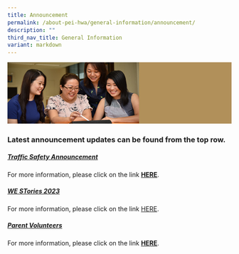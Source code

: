 ```yaml
---
title: Announcement
permalink: /about-pei-hwa/general-information/announcement/
description: ""
third_nav_title: General Information
variant: markdown
---
```

![](/images/Website%20Banners%20Subpage/948x260%20masterhead%20-%20About%20Pei%20Hwa4.jpg)
### Latest announcement updates can be found from the top row.



##### [Traffic Safety Announcement](https://staging.d3ud1e33ljueqf.amplifyapp.com/about-pei-hwa/general-information/traffic-management-plan/)
For more information, please click on the link [**HERE**](https://staging.d3ud1e33ljueqf.amplifyapp.com/about-pei-hwa/general-information/traffic-management-plan/).


##### [WE STories 2023](https://staging.d3ud1e33ljueqf.amplifyapp.com/others/we-stories-2023)
For more information, please click on the link [HERE](https://staging.d3ud1e33ljueqf.amplifyapp.com/others/we-stories-2023).


##### [Parent Volunteers](https://staging.d3ud1e33ljueqf.amplifyapp.com/our-partners-1/parents/parent-volunteers/)  
For more information, please click on the link&nbsp;**[HERE](https://staging.d3ud1e33ljueqf.amplifyapp.com/our-partners-1/parents/parent-volunteers/)**.